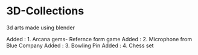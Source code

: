 # 3D-Collections

3d arts made using blender

Added : 1. Arcana gems- Refernce form game
Added : 2. Microphone from Blue Company
Added : 3. Bowling Pin
Added : 4. Chess set
